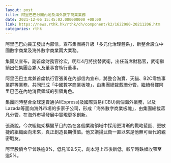 ```yaml
---
layout: post
title: 阿里巴巴分開內地及海外數字商業業務
date: 2021-12-06 15:45:02.000000000 +08:00
link: https://news.rthk.hk/rthk/ch/component/k2/1622980-20211206.htm
categories: rthk
---
```


阿里巴巴向員工發出內部信，宣布集團將升級「多元化治理體系」，新整合設立中國數字商業及海外數字商業兩大業務。

集團又宣布，副首席財務官徐宏，明年4月將接替武衛，出任首席財務官，武衛繼續出任集團合夥人及董事會執行董事。

阿里巴巴主席兼首席執行官張勇在內部信內宣布，將整合淘寶、天貓、B2C零售事業群等業務，共同形成「中國數字商業板塊」，由集團總裁戴珊分管，繼續發揮阿里巴巴在內地消費領域的引領角色。

集團同時整合全球速賣通(AliExpress)及國際貿易(ICBU)兩個海外業務，以及Lazada等面向海外市場的多家子公司，形成「海外數字商業板塊」，由集團總裁蔣凡分管，在海外市場發展中實現更多創新。

張勇說，今次組織架構變革目的為在各個業務領域中採用更清晰的戰略藍圖、更敏捷的組織面向未來，真正創造長期價值。他又讚揚武衛一直以來是他無可替代的親密戰友。

阿里股價今早曾跌逾8%，低見109.5元，創本港上市後新低，較早時跌幅收窄至逾5%。
